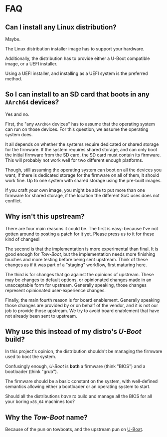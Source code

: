 FAQ
===

Can I install any Linux distribution?
-------------------------------------

Maybe.

The Linux distribution installer image has to support your hardware.

Additionally, the distribution has to provide either a U-Boot compatible image,
or a UEFI installer.

Using a UEFI installer, and installing as a UEFI system is the preferred
method.


So I can install to an SD card that boots in any `AArch64` devices?
-------------------------------------------------------------------

Yes and no.

First, the "any `AArch64` devices" has to assume that the operating system can
run on those devices. For this question, we assume the operating system does.

It all depends on whether the systems require dedicated or shared storage for
the firmware. If the system requires shared storage, and can only boot the
initial firmware from the SD card, the SD card must contain its firmware. This
will probably not work well for two different enough platforms.

Though, still assuming the operating system can boot on all the devices you
want, if there is dedicated storage for the firmware on all of them, it should
work fine. Up to one system with shared storage using the pre-built images.

If you craft your own image, you might be able to put more than one firmware
for shared storage, if the location the different SoC uses does not conflict.


Why isn't this upstream?
------------------------

There are four main reasons it could be. The first is easy: because I've not
gotten around to posting a patch for it yet. Please press us to it for these
kind of changes!

The second is that the implementation is more experimental than final. It is
good enough for *Tow-Boot*, but the implementation needs more finishing touches
and more testing before being sent upstream. Think of these changes as if it
was part of a "staging" workflow, first maturing here.

The third is for changes that go against the opinions of upstream. These may
be changes to default options, or opinionated changes made in an unacceptable
form for upstream. Generally speaking, those changes represent opinionated
user-experience changes.

Finally, the main fourth reason is for board enablement. Generally speaking
those changes are provided by or on behalf of the vendor, and it is not our job
to provide those upstream. We try to avoid board enablement that have not
already been sent to upstream.


Why use this instead of my distro's *U-Boot* build?
---------------------------------------------------

In this project's opinion, the distribution shouldn't be managing the firmware
used to boot the system.

Confusingly enough, *U-Boot* is **both** a firmware (think "BIOS") and a
bootloader (think "grub").

The firmware should be a basic constant on the system, with well-defined
semantics allowing either a bootloader or an operating system to start.

Should all the distributions *have to* build and manage all the BIOS for all
your boring `x86_64` machines too?


Why the *Tow-Boot* name?
------------------------

Because of the pun on towboats, and the upstream pun on
[U-Boat](https://en.wikipedia.org/wiki/U-boat).
